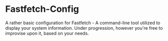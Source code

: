 # Fastfetch-Config
A rather basic configuration for Fastfetch - A command-line tool utilized to display your system information. Under progression, however you're free to improvise upon it, based on your needs.
